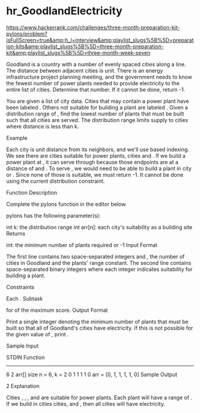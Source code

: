 # hr_GoodlandElectricity
https://www.hackerrank.com/challenges/three-month-preparation-kit-pylons/problem?isFullScreen=true&amp;h_l=interview&amp;playlist_slugs%5B%5D=preparation-kits&amp;playlist_slugs%5B%5D=three-month-preparation-kit&amp;playlist_slugs%5B%5D=three-month-week-seven

Goodland is a country with a number of evenly spaced cities along a line. The distance between adjacent cities is  unit. There is an energy infrastructure project planning meeting, and the government needs to know the fewest number of power plants needed to provide electricity to the entire list of cities. Determine that number. If it cannot be done, return -1.

You are given a list of city data. Cities that may contain a power plant have been labeled . Others not suitable for building a plant are labeled . Given a distribution range of , find the lowest number of plants that must be built such that all cities are served. The distribution range limits supply to cities where distance is less than k.

Example


Each city is  unit distance from its neighbors, and we'll use  based indexing. We see there are  cities suitable for power plants, cities  and . If we build a power plant at , it can serve  through  because those endpoints are at a distance of  and . To serve , we would need to be able to build a plant in city  or . Since none of those is suitable, we must return -1. It cannot be done using the current distribution constraint.

Function Description

Complete the pylons function in the editor below.

pylons has the following parameter(s):

int k: the distribution range
int arr[n]: each city's suitability as a building site
Returns

int: the minimum number of plants required or -1
Input Format

The first line contains two space-separated integers  and , the number of cities in Goodland and the plants' range constant.
The second line contains  space-separated binary integers where each integer indicates suitability for building a plant.

Constraints

Each .
Subtask

 for  of the maximum score.
Output Format

Print a single integer denoting the minimum number of plants that must be built so that all of Goodland's cities have electricity. If this is not possible for the given value of , print .

Sample Input

STDIN         Function
-----         --------
6 2           arr[] size n = 6, k = 2
0 1 1 1 1 0   arr = [0, 1, 1, 1, 1, 0]
Sample Output

2
Explanation

Cities , , , and  are suitable for power plants. Each plant will have a range of . If we build in cities  cities,  and , then all cities will have electricity.

